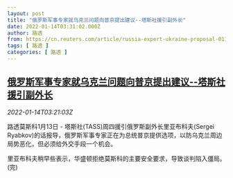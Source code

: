 ```yaml
---
layout: post
title: "俄罗斯军事专家就乌克兰问题向普京提出建议--塔斯社援引副外长"
date: 2022-01-14T03:31:02.000Z
author: 路透
from: https://cn.reuters.com/article/russia-expert-ukraine-proposal-0114-idCNKBS2JO07Q
tags: [ 路透 ]
categories: [ 路透 ]
---
```

<!--1642131062000-->
[俄罗斯军事专家就乌克兰问题向普京提出建议--塔斯社援引副外长](https://cn.reuters.com/article/russia-expert-ukraine-proposal-0114-idCNKBS2JO07Q)
------

<div>
<div><i>2022-01-14T03:21:03Z</i></div><p>路透莫斯科1月13日 - 塔斯社(TASS)周四援引俄罗斯副外长里亚布科夫(Sergei Ryabkov)的话报导，俄罗斯军事专家正在为总统普京提供选项，以防乌克兰周边局势恶化，但必须给外交手段一个机会。</p><p>里亚布科夫稍早些表示，华盛顿拒绝莫斯科的主要安全要求，导致谈判陷入僵局。(完)</p>
</div>
